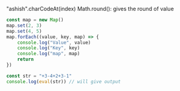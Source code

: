 
"ashish".charCodeAt(index)
Math.round(): gives the round of value


```js
const map = new Map()
map.set(2, 3)
map.set(4, 5)
map.forEach((value, key, map) => {
    console.log("Value", value)
    console.log("Key", key)
    console.log("map", map)
    return
})
```

```js
const str = "+3-4+2+3-1"
console.log(eval(str)) // will give output
```